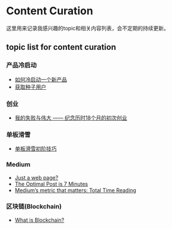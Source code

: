 # Content Curation
这里用来记录我感兴趣的topic和相关内容列表，会不定期的持续更新。

## topic list for content curation

### 产品冷启动
+ [如何冷启动一个新产品](https://www.zhihu.com/question/23281795) <br>
+ [获取种子用户](http://iamsujie.com/tag/%E5%86%B7%E5%90%AF%E5%8A%A8/)

### 创业
+ [我的失败与伟大 —— 纪念历时18个月的初次创业](http://iosre.com/t/topic/4152)

### 单板滑雪
+ [单板滑雪初阶技巧](https://www.bilibili.com/read/cv75859?from=articleDetail)

### Medium
+ [Just a web page?](https://medium.com/@dpup/just-a-web-page-194f7a3d260a)
+ [The Optimal Post is 7 Minutes](https://medium.com/data-lab/the-optimal-post-is-7-minutes-74b9f41509b)
+ [Medium’s metric that matters: Total Time Reading](https://medium.com/data-lab/mediums-metric-that-matters-total-time-reading-86c4970837d5)

### 区块链(Blockchain)
+ [What is Blockchain?](https://www.cigionline.org/multimedia/what-blockchain)


